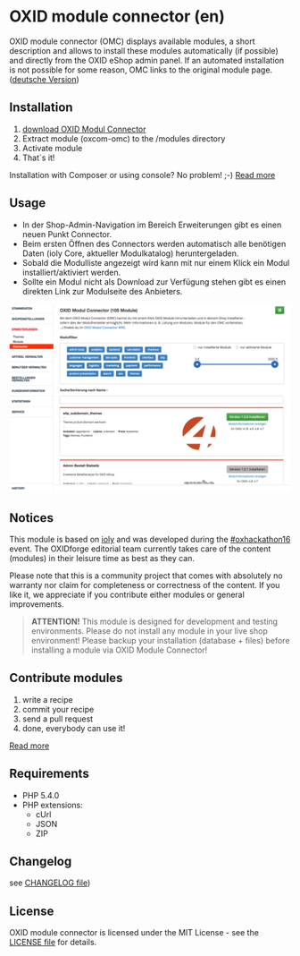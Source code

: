 # OXID module connector (en)

OXID module connector (OMC) displays available modules, a short description and allows to install these modules automatically (if possible) and directly from the OXID eShop admin panel. If an automated installation is not possible for some reason, OMC links to the original module page. ([deutsche Version](https://github.com/OXIDprojects/OXID-Module-Connector/blob/module/LIESMICH.md))


## Installation

1. [download OXID Modul Connector](https://github.com/OXIDprojects/OXID-Module-Connector/archive/module.zip)
2. Extract module (oxcom-omc) to the /modules directory
3. Activate module
4. That´s it!

Installation with Composer or using console? No problem! ;-) [Read more](https://github.com/OXIDprojects/OXID-Module-Connector/wiki/Installation)


## Usage

- In der Shop-Admin-Navigation im Bereich Erweiterungen gibt es einen neuen Punkt Connector.
- Beim ersten Öffnen des Connectors werden automatisch alle benötigen Daten (ioly Core, aktueller Modulkatalog) heruntergeladen.
- Sobald die Modulliste angezeigt wird kann mit nur einem Klick ein Modul installiert/aktiviert werden.
- Sollte ein Modul nicht als Download zur Verfügung stehen gibt es einen direkten Link zur Modulseite des Anbieters.

![OXID module connector](screenshot_omc.png)


## Notices

This module is based on [ioly](https://github.com/ioly/) and was developed during the [#oxhackathon16](https://openspacer.org/12-oxid-community/136-oxid-hackathon-nuernberg-2016/) event. The OXIDforge editorial team currently takes care of the content (modules) in their leisure time as best as they can.

Please note that this is a community project that comes with absolutely no warranty nor claim for completeness or correctness of the content. If you like it, we appreciate if you contribute either modules or general improvements.

>**ATTENTION!**
This module is designed for development and testing environments. Please do not install any module in your live shop environment! Please backup your installation (database + files) before installing a module via OXID Module Connector!


## Contribute modules

1. write a recipe
2. commit your recipe
3. send a pull request
4. done, everybody can use it!

[Read more](https://github.com/OXIDprojects/OXID-Module-Connector/wiki/Contributing)


## Requirements

- PHP 5.4.0
- PHP extensions:
  * cUrl
  * JSON
  * ZIP
  

## Changelog

see [CHANGELOG file](https://github.com/OXIDprojects/OXID-Module-Connector/blob/module/CHANGELOG.md))



## License
OXID module connector is licensed under the MIT License - see the [LICENSE file](https://github.com/OXIDprojects/OXID-Module-Connector/blob/recipes/LICENSE) for details.
